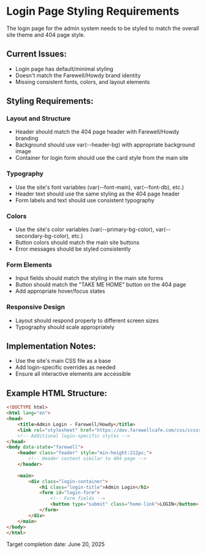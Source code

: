 # Login Page Styling Requirements

The login page for the admin system needs to be styled to match the overall site theme and 404 page style.

## Current Issues:
- Login page has default/minimal styling
- Doesn't match the Farewell/Howdy brand identity
- Missing consistent fonts, colors, and layout elements

## Styling Requirements:

### Layout and Structure
- Header should match the 404 page header with Farewell/Howdy branding
- Background should use var(--header-bg) with appropriate background image
- Container for login form should use the card style from the main site

### Typography
- Use the site's font variables (var(--font-main), var(--font-db), etc.)
- Header text should use the same styling as the 404 page header
- Form labels and text should use consistent typography

### Colors
- Use the site's color variables (var(--primary-bg-color), var(--secondary-bg-color), etc.)
- Button colors should match the main site buttons
- Error messages should be styled consistently

### Form Elements
- Input fields should match the styling in the main site forms
- Button should match the "TAKE ME HOME" button on the 404 page
- Add appropriate hover/focus states

### Responsive Design
- Layout should respond properly to different screen sizes
- Typography should scale appropriately

## Implementation Notes:
- Use the site's main CSS file as a base
- Add login-specific overrides as needed
- Ensure all interactive elements are accessible

## Example HTML Structure:
```html
<!DOCTYPE html>
<html lang="en">
<head>
    <title>Admin Login - Farewell/Howdy</title>
    <link rel="stylesheet" href="https://dev.farewellcafe.com/css/ccssss.css">
    <!-- Additional login-specific styles -->
</head>
<body data-state="farewell">
    <header class="feader" style="min-height:212px;">
        <!-- Header content similar to 404 page -->
    </header>
    
    <main>
        <div class="login-container">
            <h1 class="login-title">Admin Login</h1>
            <form id="login-form">
                <!-- Form fields -->
                <button type="submit" class="home-link">LOGIN</button>
            </form>
        </div>
    </main>
</body>
</html>
```

Target completion date: June 20, 2025

